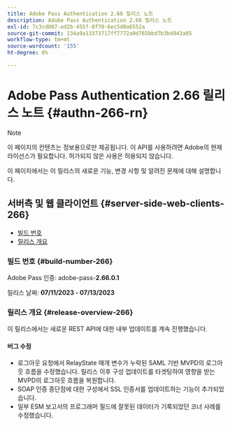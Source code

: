 ```yaml
---
title: Adobe Pass Authentication 2.66 릴리스 노트
description: Adobe Pass Authentication 2.66 릴리스 노트
exl-id: 7c3cd007-ed2b-455f-8f70-6ec5d0a6552a
source-git-commit: 134a9a13373717ff7772a9d765bbd7b3b4943a85
workflow-type: tm+mt
source-wordcount: '155'
ht-degree: 0%

---
```


# Adobe Pass Authentication 2.66 릴리스 노트 {#authn-266-rn}

>[!NOTE]
>
>이 페이지의 컨텐츠는 정보용으로만 제공됩니다. 이 API를 사용하려면 Adobe의 현재 라이선스가 필요합니다. 허가되지 않은 사용은 허용되지 않습니다.

이 페이지에서는 이 릴리스의 새로운 기능, 변경 사항 및 알려진 문제에 대해 설명합니다.

## 서버측 및 웹 클라이언트 {#server-side-web-clients-266}

* [빌드 번호](#build-number-266)
* [릴리스 개요](#release-overview-266)

### 빌드 번호 {#build-number-266}

Adobe Pass 인증: adobe-pass-**2.66.0.1**

릴리스 날짜: **07/11/2023 - 07/13/2023**

### 릴리스 개요 {#release-overview-266}

이 릴리스에서는 새로운 REST API에 대한 내부 업데이트를 계속 진행했습니다.

#### 버그 수정

* 로그아웃 요청에서 RelayState 매개 변수가 누락된 SAML 기반 MVPD의 로그아웃 흐름을 수정했습니다. 릴리스 이후 구성 업데이트를 타겟팅하여 영향을 받는 MVPD의 로그아웃 흐름을 복원합니다.
* SOAP 인증 종단점에 대한 구성에서 SSL 인증서를 업데이트하는 기능이 추가되었습니다.
* 일부 ESM 보고서의 프로그래머 필드에 잘못된 데이터가 기록되었던 코너 사례를 수정했습니다.

